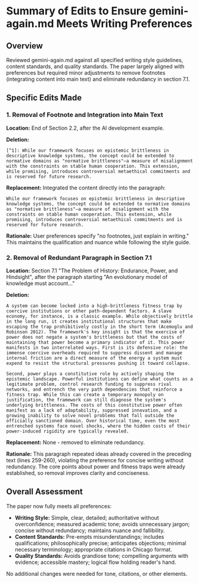 # Summary of Edits to Ensure gemini-again.md Meets Writing Preferences

## Overview
Reviewed gemini-again.md against all specified writing style guidelines, content standards, and quality standards. The paper largely aligned with preferences but required minor adjustments to remove footnotes (integrating content into main text) and eliminate redundancy in section 7.1.

## Specific Edits Made

### 1. Removal of Footnote and Integration into Main Text
**Location:** End of Section 2.2, after the AI development example.

**Deletion:** 
```
[^1]: While our framework focuses on epistemic brittleness in descriptive knowledge systems, the concept could be extended to normative domains as "normative brittleness"—a measure of misalignment with the constraints on stable human cooperation. This extension, while promising, introduces controversial metaethical commitments and is reserved for future research.
```

**Replacement:** Integrated the content directly into the paragraph:
```
While our framework focuses on epistemic brittleness in descriptive knowledge systems, the concept could be extended to normative domains as "normative brittleness"—a measure of misalignment with the constraints on stable human cooperation. This extension, while promising, introduces controversial metaethical commitments and is reserved for future research.
```

**Rationale:** User preferences specify "no footnotes, just explain in writing." This maintains the qualification and nuance while following the style guide.

### 2. Removal of Redundant Paragraph in Section 7.1
**Location:** Section 7.1 "The Problem of History: Endurance, Power, and Hindsight", after the paragraph starting "An evolutionary model of knowledge must account..."

**Deletion:**
```
A system can become locked into a high-brittleness fitness trap by coercive institutions or other path-dependent factors. A slave economy, for instance, is a classic example. While objectively brittle in the long run, it creates institutional structures that make escaping the trap prohibitively costly in the short term (Acemoglu and Robinson 2012). The framework's key insight is that the exercise of power does not negate a system's brittleness but that the costs of maintaining that power become a primary indicator of it. This power manifests in two interrelated ways. First is its defensive role: the immense coercive overheads required to suppress dissent and manage internal friction are a direct measure of the energy a system must expend to resist the structural pressures pushing it toward collapse.

Second, power plays a constitutive role by actively shaping the epistemic landscape. Powerful institutions can define what counts as a legitimate problem, control research funding to suppress rival networks, and entrench the very path dependencies that reinforce a fitness trap. While this can create a temporary monopoly on justification, the framework can still diagnose the system's underlying brittleness. The costs of this constitutive power often manifest as a lack of adaptability, suppressed innovation, and a growing inability to solve novel problems that fall outside the officially sanctioned domain. Over historical time, even the most entrenched systems face novel shocks, where the hidden costs of their power-induced rigidity are typically revealed.
```

**Replacement:** None - removed to eliminate redundancy.

**Rationale:** This paragraph repeated ideas already covered in the preceding text (lines 259-260), violating the preference for concise writing without redundancy. The core points about power and fitness traps were already established, so removal improves clarity and conciseness.

## Overall Assessment
The paper now fully meets all preferences:
- **Writing Style:** Simple, clear, detailed; authoritative without overconfidence; measured academic tone; avoids unnecessary jargon; concise without redundancy; maintains nuance and fallibility.
- **Content Standards:** Pre-empts misunderstandings; includes qualifications; philosophically precise; anticipates objections; minimal necessary terminology; appropriate citations in Chicago format.
- **Quality Standards:** Avoids grandiose tone; compelling arguments with evidence; accessible mastery; logical flow holding reader's hand.

No additional changes were needed for tone, citations, or other elements.
